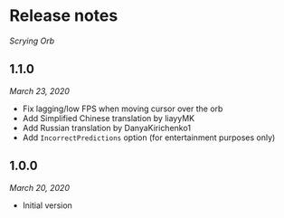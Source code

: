 # Release notes
*Scrying Orb*

## 1.1.0
*March 23, 2020*

* Fix lagging/low FPS when moving cursor over the orb
* Add Simplified Chinese translation by liayyMK
* Add Russian translation by DanyaKirichenko1
* Add `IncorrectPredictions` option (for entertainment purposes only)

## 1.0.0
*March 20, 2020*

* Initial version
